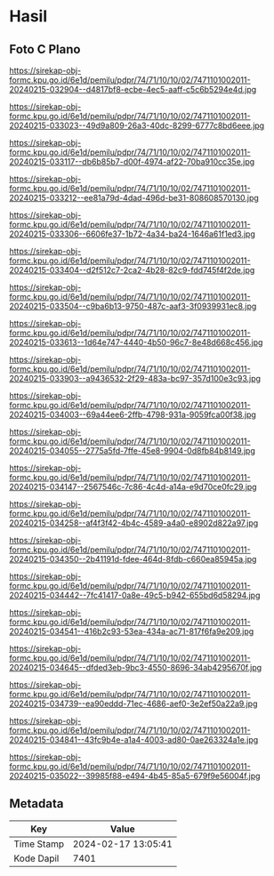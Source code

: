 # Hasil

## Foto C Plano

https://sirekap-obj-formc.kpu.go.id/6e1d/pemilu/pdpr/74/71/10/10/02/7471101002011-20240215-032904--d4817bf8-ecbe-4ec5-aaff-c5c6b5294e4d.jpg

https://sirekap-obj-formc.kpu.go.id/6e1d/pemilu/pdpr/74/71/10/10/02/7471101002011-20240215-033023--49d9a809-26a3-40dc-8299-6777c8bd6eee.jpg

https://sirekap-obj-formc.kpu.go.id/6e1d/pemilu/pdpr/74/71/10/10/02/7471101002011-20240215-033117--db6b85b7-d00f-4974-af22-70ba910cc35e.jpg

https://sirekap-obj-formc.kpu.go.id/6e1d/pemilu/pdpr/74/71/10/10/02/7471101002011-20240215-033212--ee81a79d-4dad-496d-be31-808608570130.jpg

https://sirekap-obj-formc.kpu.go.id/6e1d/pemilu/pdpr/74/71/10/10/02/7471101002011-20240215-033306--6606fe37-1b72-4a34-ba24-1646a61f1ed3.jpg

https://sirekap-obj-formc.kpu.go.id/6e1d/pemilu/pdpr/74/71/10/10/02/7471101002011-20240215-033404--d2f512c7-2ca2-4b28-82c9-fdd745f4f2de.jpg

https://sirekap-obj-formc.kpu.go.id/6e1d/pemilu/pdpr/74/71/10/10/02/7471101002011-20240215-033504--c9ba6b13-9750-487c-aaf3-3f0939931ec8.jpg

https://sirekap-obj-formc.kpu.go.id/6e1d/pemilu/pdpr/74/71/10/10/02/7471101002011-20240215-033613--1d64e747-4440-4b50-96c7-8e48d668c456.jpg

https://sirekap-obj-formc.kpu.go.id/6e1d/pemilu/pdpr/74/71/10/10/02/7471101002011-20240215-033903--a9436532-2f29-483a-bc97-357d100e3c93.jpg

https://sirekap-obj-formc.kpu.go.id/6e1d/pemilu/pdpr/74/71/10/10/02/7471101002011-20240215-034003--69a44ee6-2ffb-4798-931a-9059fca00f38.jpg

https://sirekap-obj-formc.kpu.go.id/6e1d/pemilu/pdpr/74/71/10/10/02/7471101002011-20240215-034055--2775a5fd-7ffe-45e8-9904-0d8fb84b8149.jpg

https://sirekap-obj-formc.kpu.go.id/6e1d/pemilu/pdpr/74/71/10/10/02/7471101002011-20240215-034147--2567546c-7c86-4c4d-a14a-e9d70ce0fc29.jpg

https://sirekap-obj-formc.kpu.go.id/6e1d/pemilu/pdpr/74/71/10/10/02/7471101002011-20240215-034258--af4f3f42-4b4c-4589-a4a0-e8902d822a97.jpg

https://sirekap-obj-formc.kpu.go.id/6e1d/pemilu/pdpr/74/71/10/10/02/7471101002011-20240215-034350--2b41191d-fdee-464d-8fdb-c660ea85945a.jpg

https://sirekap-obj-formc.kpu.go.id/6e1d/pemilu/pdpr/74/71/10/10/02/7471101002011-20240215-034442--7fc41417-0a8e-49c5-b942-655bd6d58294.jpg

https://sirekap-obj-formc.kpu.go.id/6e1d/pemilu/pdpr/74/71/10/10/02/7471101002011-20240215-034541--416b2c93-53ea-434a-ac71-817f6fa9e209.jpg

https://sirekap-obj-formc.kpu.go.id/6e1d/pemilu/pdpr/74/71/10/10/02/7471101002011-20240215-034645--dfded3eb-9bc3-4550-8696-34ab4295670f.jpg

https://sirekap-obj-formc.kpu.go.id/6e1d/pemilu/pdpr/74/71/10/10/02/7471101002011-20240215-034739--ea90eddd-71ec-4686-aef0-3e2ef50a22a9.jpg

https://sirekap-obj-formc.kpu.go.id/6e1d/pemilu/pdpr/74/71/10/10/02/7471101002011-20240215-034841--43fc9b4e-a1a4-4003-ad80-0ae263324a1e.jpg

https://sirekap-obj-formc.kpu.go.id/6e1d/pemilu/pdpr/74/71/10/10/02/7471101002011-20240215-035022--39985f88-e494-4b45-85a5-679f9e56004f.jpg


## Metadata

| Key        | Value               |
| ---------- | ------------------- |
| Time Stamp | 2024-02-17 13:05:41 |
| Kode Dapil | 7401                |



